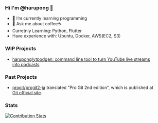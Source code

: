 ### Hi I'm @harupong 👋

- 🌱 I’m currently learning programming
- 💬 Ask me about coffee☕
- Curretnly Learning: Python, Flutter
- Have experience with: Ubuntu, Docker, AWS(EC2, S3)

### WIP Projects
- [harupong/ytpodgen: command line tool to turn YouTube live streams into podcasts](https://github.com/harupong/ytpodgen)

### Past Projects
- [progit/progit2\-ja](https://github.com/progit/progit2-ja) translated "Pro Git 2nd edition", which is published at [Git official site](https://git-scm.com/book/ja/v2).

### Stats
[![Contribution Stats](https://github-contribution-stats.vercel.app/api/?username=harupong)](https://github.com/LordDashMe/github-contribution-stats/)
